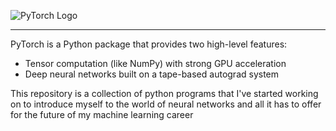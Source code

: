 ![PyTorch Logo](https://github.com/pytorch/pytorch/blob/master/docs/source/_static/img/pytorch-logo-dark.png)

--------------------------------------------------------------------------------

PyTorch is a Python package that provides two high-level features:
- Tensor computation (like NumPy) with strong GPU acceleration
- Deep neural networks built on a tape-based autograd system

This repository is a collection of python programs that I've started working on
to introduce myself to the world of neural networks and all it has to offer for
the future of my machine learning career
